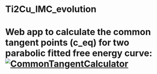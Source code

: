# Ti2Cu_IMC_evolution

# Web app to calculate the common tangent points (c_eq) for two parabolic fitted free energy curve: [![CommonTangentCalculator](https://img.shields.io/badge/StreamlitAPP-streamlit-red)](https://imc2hcp-ceq.streamlit.app/)


